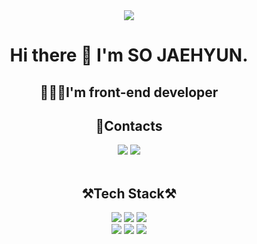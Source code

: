 <div align="center">
<img src="https://capsule-render.vercel.app/api?type=Soft&color=auto&height=200&section=header&text=Wecome%20Github&fontSize=60&animation=blink" />


# Hi there 👋 I'm SO JAEHYUN.
## 🧑🏻‍💻I'm front-end developer</h2>
<h2>📮Contacts</h2>
<a href="socowjh@gmail.com" target="_blank"><img src="https://img.shields.io/badge/socowjh@gmail.com-EA4335?style=flat&logo=Gmail&logoColor=white"></a> 
<a href="https://velog.io/@so960225" target="_blank"><img src="https://img.shields.io/badge/Velog/so960225-20C997?style=flat&logo=Velog&logoColor=white"></a> 

<br>
<br>

## ⚒Tech Stack⚒

 <a href="https://developer.mozilla.org/ko/docs/Web/HTML" target="_blank"><img src="https://img.shields.io/badge/HTML5-E34F26?style=flat&logo=HTML5&logoColor=white"></a> <a href="https://developer.mozilla.org/ko/docs/Web/CSS/Reference" target="_blank"><img src="https://img.shields.io/badge/CSS3-1572B6?style=flat&logo=CSS3&logoColor=white"></a> <a href="https://developer.mozilla.org/ko/docs/Web/JavaScript" target="_blank"><img src="https://img.shields.io/badge/JavaScript-F7DF1E?style=flat&logo=JavaScript&logoColor=black"></a> 
 <br>
 <a href="https://ko.reactjs.org" target="_blank"><img src="https://img.shields.io/badge/React-61DAFB?style=flat&logo=React&logoColor=black"></a> <a href="https://styled-components.com" target="_blank"><img src="https://img.shields.io/badge/styled components-DB7093?style=flat&logo=styled-components&logoColor=white"></a> <a href="https://sass-guidelin.es/ko" target="_blank"><img src="https://img.shields.io/badge/Sass-CC6699?style=flat&logo=Sass&logoColor=white"></a>

<!-- ### 🤝Business Tool🤝

<img src="https://img.shields.io/badge/Notion-1c1c1c?style=flat-square&logo=Notion&logoColor=white"/> <img src="https://img.shields.io/badge/Slack-553830?style=flat-square&logo=Slack&logoColor=white"/> <img src="https://img.shields.io/badge/Trello-6441a5?style=flat-square&logo=Trello&logoColor=white"/> <img src="https://img.shields.io/badge/Git-F05032?style=flat-square&logo=git&logoColor=white"/> <img src="https://img.shields.io/badge/GitHub-181717?style=flat-square&logo=GitHub&logoColor=white"/>
<!--

<div>
<h1>SKILLS.</h1>
 -->

